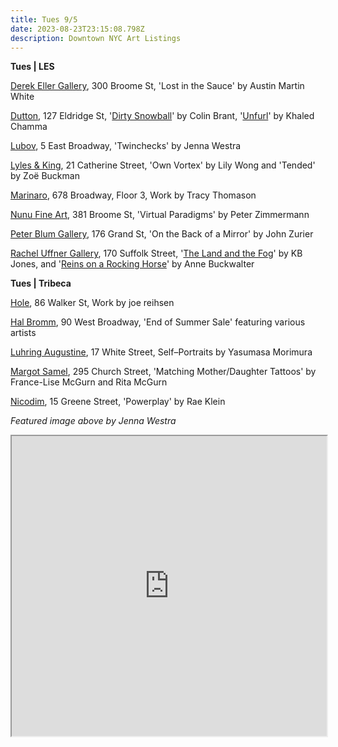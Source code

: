 ```yaml
---
title: Tues 9/5
date: 2023-08-23T23:15:08.798Z
description: Downtown NYC Art Listings
---
```

**T﻿ues | LES**

[Derek Eller Gallery](https://www.derekeller.com/), 300 Broome St, 'Lost in the Sauce' by Austin Martin White

[Dutton](https://soniadutton.com/), 127 Eldridge St, '[Dirty Snowball](https://soniadutton.com/exhibitions/11-colin-brant-dirty-snowball/)' by Colin Brant, '[Unfurl](https://soniadutton.com/exhibitions/12-khaled-chamma-unfurl/)' by Khaled Chamma

[Lubov](https://lubov.nyc/), 5 East Broadway, 'Twinchecks' by Jenna Westra

[Lyles & King](https://lylesandking.com/), 21 Catherine Street, 'Own Vortex' by Lily Wong and 'Tended' by Zoë Buckman

[Marinaro](https://www.marinaro.biz/), 678 Broadway, Floor 3, Work by Tracy Thomason

[Nunu Fine Art](https://www.nunufineart.com/virtual-paradigms), 381 Broome St, 'Virtual Paradigms' by Peter Zimmermann

[Peter Blum Gallery](https://www.peterblumgallery.com/exhibitions/john-zurier7), 176 Grand St, 'On the Back of a Mirror' by John Zurier

[Rachel Uffner Gallery](https://www.racheluffnergallery.com/exhibitions), 170 Suffolk Street, '[The Land and the Fog](https://www.racheluffnergallery.com/exhibitions/detail/upstairs-gallery-kb-jones/installation-stills)' by KB Jones, and '[Reins on a Rocking Horse](https://www.racheluffnergallery.com/exhibitions/detail/anne-buckwalterreins-on-a-rocking-horse/installation-stills)' by Anne Buckwalter

**T﻿ues | Tribeca**

[Hole](https://thehole.com/exhibitions/joe-reihsen), 86 Walker St, Work by joe reihsen

[Hal Bromm](https://www.halbromm.com/), 90 West Broadway, 'End of Summer Sale' featuring various artists

[Luhring Augustine](https://www.luhringaugustine.com/exhibitions/yasumasa-morimura9), 17 White Street, Self–Portraits by Yasumasa Morimura

[Margot Samel](https://www.margotsamel.com/exhibition/matching-mother-daughter-tattoos/), 295 Church Street, 'Matching Mother/Daughter Tattoos' by France-Lise McGurn and Rita McGurn

[Nicodim](https://www.nicodimgallery.com/), 15 Greene Street, 'Powerplay' by Rae Klein

*F﻿eatured image above by Jenna Westra*

<iframe src="https://www.google.com/maps/d/u/1/embed?mid=151HAAa4emiuUWLMSYnVy_3qmb7gr5Uc&ehbc=2E312F" width="100%" height="480"></iframe>